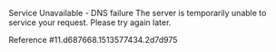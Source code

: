Service Unavailable - DNS failure The server is temporarily unable to service your request. Please try again later.

Reference #11.d687668.1513577434.2d7d975